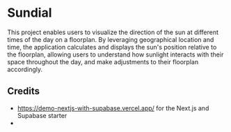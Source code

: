 # Sundial

This project enables users to visualize the direction of the sun at different times of the day on a floorplan. By leveraging geographical location and time, the application calculates and displays the sun's position relative to the floorplan, allowing users to understand how sunlight interacts with their space throughout the day, and make adjustments to their floorplan accordingly.

## Credits

-   https://demo-nextjs-with-supabase.vercel.app/ for the Next.js and Supabase starter
-
